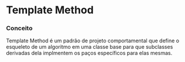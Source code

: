 <h1>Template Method</h1>
<h3>Conceito</h3>
<p>Template Method é um padrão de projeto comportamental que define o esqueleto de um algoritmo em uma 
classe base para que subclasses derivadas dela implmentem os paços específicos para elas mesmas.</p>



